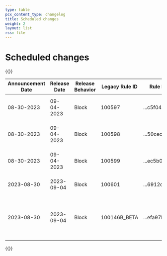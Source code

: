```yaml
---
type: table
pcx_content_type: changelog
title: Scheduled changes
weight: 2
layout: list
rss: file
---
```


# Scheduled changes

{{<table-wrap>}}
<table style="width: 100%">
  <thead>
    <tr>
      <th>Announcement Date</th>
      <th>Release Date</th>
      <th>Release Behavior</th>
      <th>Legacy Rule ID</th>
      <th>Rule ID</th>
      <th>Description</th>
      <th>Comments</th>
    </tr>
  </thead>
  <tbody>
    <tr>
      <td>08-30-2023</td>
      <td>09-04-2023</td>
      <td>Block</td>
      <td>100597</td>
      <td>...c5f041ac</td>
      <td>Information Disclosure - Path Normalization</td>
      <td>New Detection</td>
    </tr>
    <tr>
      <td>08-30-2023</td>
      <td>09-04-2023</td>
      <td>Block</td>
      <td>100598</td>
      <td>...50cec478</td>
      <td>Remote Code Execution - Common Bash Bypass</td>
      <td>New Detection</td>
    </tr>
    <tr>
      <td>08-30-2023</td>
      <td>09-04-2023</td>
      <td>Block</td>
      <td>100599</td>
      <td>...ec5b0d04</td>
      <td>Ivanti - Auth Bypass - CVE:CVE-2023-38035</td>
      <td>New Detection</td>
    </tr>
    <tr>
      <td>2023-08-30</td>
      <td>2023-09-04</td>
      <td>Block</td>
      <td>100601</td>
      <td>...6912c055</td>
      <td>Malware - Polymorphic Encoder</td>
      <td>New Detection</td>
    </tr>
    <tr>
      <td>2023-08-30</td>
      <td>2023-09-04</td>
      <td>Block</td>
      <td>100146B_BETA</td>
      <td>...efa97b0f</td>
      <td>Malware - Polymorphic Encoder</td>
      <td>This will replace 100146B in Legacy WAF and ...8242627b in new WAF</td>
    </tr>
  </tbody>
</table>
{{</table-wrap>}}
